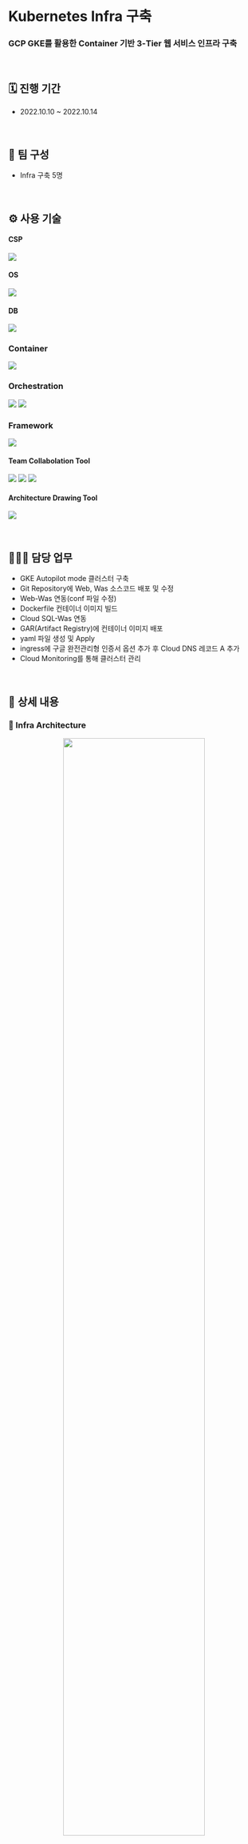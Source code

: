 # Kubernetes Infra 구축
### GCP GKE를 활용한 Container 기반 3-Tier 웹 서비스 인프라 구축

</br>

## 🗓️ 진행 기간
- 2022.10.10 ~ 2022.10.14

</br>

## 👥 팀 구성
- Infra 구축 5명

</br>

## ⚙️ 사용 기술
#### CSP
<img src="https://img.shields.io/badge/Google GCP-4285F4?style=for-the-badge&logo=Google Cloud&logoColor=white"> <!--gcp-->

#### OS
<img src="https://img.shields.io/badge/Rocky Linux 9-10B981?style=for-the-badge&logo=Rocky Linux&logoColor=white"> <!--rocky linux-->

#### DB
<img src="https://img.shields.io/badge/mysql 5.7-4479A1?style=for-the-badge&logo=mysql&logoColor=white">  <!--mysql-->

### Container
<img src="https://img.shields.io/badge/Docker-2496ED?style=for-the-badge&logo=Docker&logoColor=white">  <!--Docker-->

### Orchestration
<img src="https://img.shields.io/badge/Kubernetes-326CE5?style=for-the-badge&logo=Kubernetes&logoColor=white">  <!--k8s-->
<img src="https://img.shields.io/badge/GCP GKE-4285F4?style=for-the-badge&logo=Google Cloud&logoColor=white"> <!--gcp gke-->

### Framework
<img src="https://img.shields.io/badge/Spring-6DB33F?style=for-the-badge&logo=Spring&logoColor=white">  <!--spring-->

#### Team Collabolation Tool
<img src="https://img.shields.io/badge/Notion-000000?style=for-the-badge&logo=Notion&logoColor=white"> <!--Notion-->
<img src="https://img.shields.io/badge/Git-F05032?style=for-the-badge&logo=Git&logoColor=white"> <!--Git-->
<img src="https://img.shields.io/badge/Github-181717?style=for-the-badge&logo=Github&logoColor=white"> <!--Github-->

#### Architecture Drawing Tool
<img src="https://img.shields.io/badge/Drawio-000000?style=for-the-badge&logo=Drawio&logoColor=white"> <!--Draw.io-->

</br>

## 🙋🏻‍♂️ 담당 업무
- GKE Autopilot mode 클러스터 구축
- Git Repository에 Web, Was 소스코드 배포 및 수정
- Web-Was 연동(conf 파일 수정)
- Dockerfile 컨테이너 이미지 빌드
- Cloud SQL-Was 연동
- GAR(Artifact Registry)에 컨테이너 이미지 배포
- yaml 파일 생성 및 Apply
- ingress에 구글 완전관리형 인증서 옵션 추가 후 Cloud DNS 레코드 A 추가
- Cloud Monitoring를 통해 클러스터 관리

</br>

## 📝 상세 내용 
### 📌 Infra Architecture
<p align="center"><img src="https://user-images.githubusercontent.com/117608997/215993850-450aa2ad-e7b1-45b7-b34b-a6cf483435c4.png" width="75%" height="75%"></p>

```
GKE Autopilot 모드 클러스터 서비스를 활용한 컨테이너 기반 인프라 구축
```

</br>

### 📌 GKE Architecture
![image](https://user-images.githubusercontent.com/117608997/215608234-6dd86c23-2997-41a1-af82-07f75595b3d5.png)
```
GKE Web Pod는 정적인 서비스 제공하고, Was Pod는 DB와 동적인 서비스 제공
Container Registry와 Cloud Build를 통한 이미지 배포 관리
```

## ⛓️ 구축 과정
### 🔗 Notion Link
#### - [GCP Kubernetes Project](https://glen-party-257.notion.site/GCP-Kubernetes-Project-9f417ae840834d4490367826b2114c5c)

</br>
